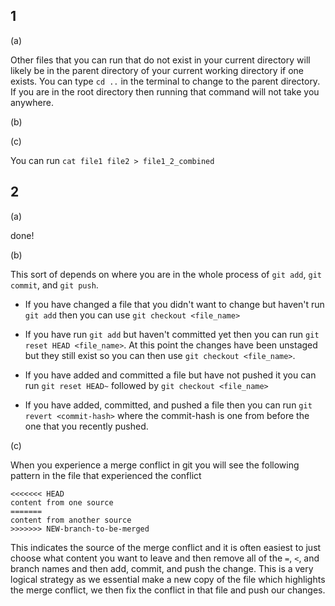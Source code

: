 ## 1

(a)

Other files that you can run that do not exist in your current directory will likely be in the parent directory of your current working directory if one exists. You can type `cd ..` in the terminal to change to the parent directory. If you are in the root directory then running that command will not take you anywhere. 

(b)


(c)

You can run `cat file1 file2 > file1_2_combined`


## 2

(a)

done!

(b)

This sort of depends on where you are in the whole process of `git add`, `git commit`, and `git push`.

- If you have changed a file that you didn't want to change but haven't run `git add` then you can use `git checkout <file_name>`

- If you have run `git add` but haven't committed yet then you can run `git reset HEAD <file_name>`. At this point the changes have been unstaged but they still exist so you can then use `git checkout <file_name>`.

- If you have added and committed a file but have not pushed it you can run `git reset HEAD~` followed by `git checkout <file_name>`

- If you have added, committed, and pushed a file then you can run `git revert <commit-hash>` where the commit-hash is one from before the one that you recently pushed.

(c)

When you experience a merge conflict in git you will see the following pattern in the file that experienced the conflict

```
<<<<<<< HEAD 
content from one source
=======
content from another source
>>>>>>> NEW-branch-to-be-merged
```

This indicates the source of the merge conflict and it is often easiest to just choose what content you want to leave and then remove all of the `=`, `<`, and branch names and then add, commit, and push the change. This is a very logical strategy as we essential make a new copy of the file which highlights the merge conflict, we then fix the conflict in that file and push our changes.








